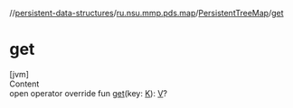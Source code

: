 //[persistent-data-structures](../../index.md)/[ru.nsu.mmp.pds.map](../index.md)/[PersistentTreeMap](index.md)/[get](get.md)



# get  
[jvm]  
Content  
open operator override fun [get](get.md)(key: [K](index.md)): [V](index.md)?  



